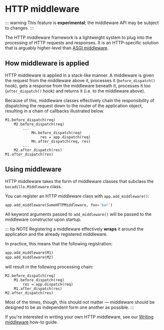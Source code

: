 # HTTP middleware

::: warning
This feature is **experimental**; the middleware API may be subject to changes.
:::

The HTTP middleware framework is a lightweight system to plug into the processing of HTTP requests and responses. It is an HTTP-specific solution that is arguably higher-level than [ASGI middleware].

## How middleware is applied

HTTP middleware is applied in a stack-like manner. A middleware is given the request from the middleware above it, processes it (`before_dispatch()` hook), gets a response from the middleware beneath it, processes it too (`after_dispatch()` hook) and returns it (i.e. to the middleware above).

Because of this, middleware classes effectively chain the responsibility of dispatching the request down to the router of the application object, resulting in a chain of callbacks illustrated below.

```
M1.before_dispatch(req)
    M2.before_dispatch(req)
        ...
            Mn.before_dispatch(req)
                res = app.dispatch(req)
            Mn.after_dispatch(req, res)
        ...
    M2.after_dispatch(res)
M1.after_dispatch(res)
```

## Using middleware

HTTP middleware takes the form of middleware classes that subclass the `bocadillo.Middleware` class.

You can register an HTTP middleware class with `app.add_middleware()`:

```python
app.add_middleware(SomeHTTPMiddleware, foo='bar')
```

All keyword arguments passed to `add_middleware()` will be passed to the middleware constructor upon startup.

::: tip NOTE
Registering a middleware effectively **wraps** it around the application and the already registered middleware.

In practice, this means that the following registration:

```python
app.add_middleware(M1)
app.add_middleware(M2)
```

will result in the following processing chain:

```
M2.before_dispatch(req)
    M1.before_dispatch(req)
        res = app.dispatch(req)
    M1.after_dispatch(res)
M2.after_dispatch(res)
```

Most of the times, though, this should not matter — middleware should be designed to be as independent form one another as possible.
:::

If you're interested in writing your own HTTP middleware, see our [Writing middleware] how-to guide.

[writing middleware]: ../../how-to/middleware.md
[asgi]: https://asgi.readthedocs.io
[asgi middleware]: ../agnostic/asgi-middleware.md
